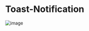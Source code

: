 # Toast-Notification
![image](https://github.com/user-attachments/assets/a85c4bdd-e54e-44dc-8a3a-996690e7179a)

